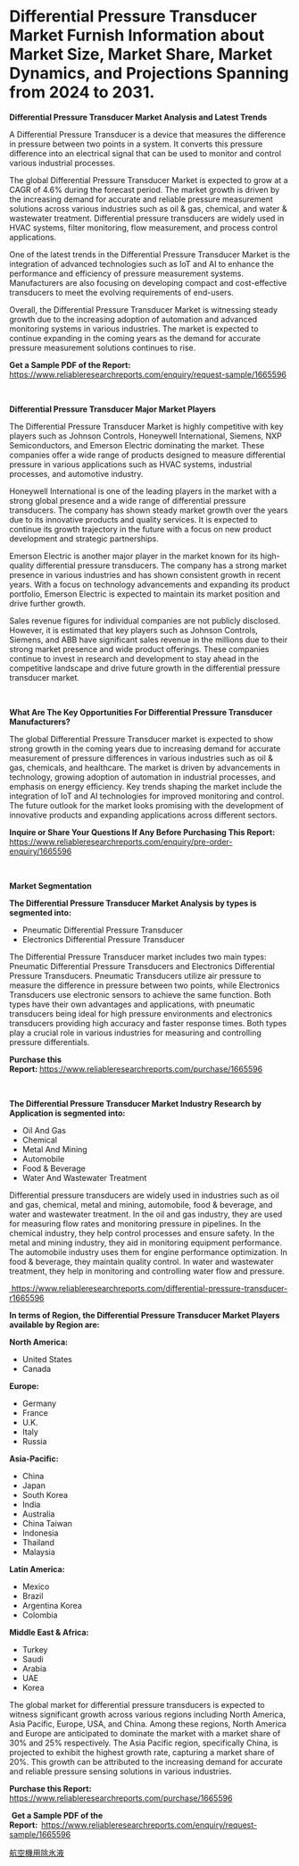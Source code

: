 <p><h1>Differential Pressure Transducer Market Furnish Information about Market Size, Market Share, Market Dynamics, and Projections Spanning from 2024 to 2031.</h1></p><p><strong>Differential Pressure Transducer Market Analysis and Latest Trends</strong></p>
<p><p>A Differential Pressure Transducer is a device that measures the difference in pressure between two points in a system. It converts this pressure difference into an electrical signal that can be used to monitor and control various industrial processes.</p><p>The global Differential Pressure Transducer Market is expected to grow at a CAGR of 4.6% during the forecast period. The market growth is driven by the increasing demand for accurate and reliable pressure measurement solutions across various industries such as oil & gas, chemical, and water & wastewater treatment. Differential pressure transducers are widely used in HVAC systems, filter monitoring, flow measurement, and process control applications.</p><p>One of the latest trends in the Differential Pressure Transducer Market is the integration of advanced technologies such as IoT and AI to enhance the performance and efficiency of pressure measurement systems. Manufacturers are also focusing on developing compact and cost-effective transducers to meet the evolving requirements of end-users.</p><p>Overall, the Differential Pressure Transducer Market is witnessing steady growth due to the increasing adoption of automation and advanced monitoring systems in various industries. The market is expected to continue expanding in the coming years as the demand for accurate pressure measurement solutions continues to rise.</p></p>
<p><strong>Get a Sample PDF of the Report:&nbsp;</strong> <a href="https://www.reliableresearchreports.com/enquiry/request-sample/1665596">https://www.reliableresearchreports.com/enquiry/request-sample/1665596</a></p>
<p>&nbsp;</p>
<p><strong>Differential Pressure Transducer Major Market Players</strong></p>
<p><p>The Differential Pressure Transducer Market is highly competitive with key players such as Johnson Controls, Honeywell International, Siemens, NXP Semiconductors, and Emerson Electric dominating the market. These companies offer a wide range of products designed to measure differential pressure in various applications such as HVAC systems, industrial processes, and automotive industry.</p><p>Honeywell International is one of the leading players in the market with a strong global presence and a wide range of differential pressure transducers. The company has shown steady market growth over the years due to its innovative products and quality services. It is expected to continue its growth trajectory in the future with a focus on new product development and strategic partnerships.</p><p>Emerson Electric is another major player in the market known for its high-quality differential pressure transducers. The company has a strong market presence in various industries and has shown consistent growth in recent years. With a focus on technology advancements and expanding its product portfolio, Emerson Electric is expected to maintain its market position and drive further growth.</p><p>Sales revenue figures for individual companies are not publicly disclosed. However, it is estimated that key players such as Johnson Controls, Siemens, and ABB have significant sales revenue in the millions due to their strong market presence and wide product offerings. These companies continue to invest in research and development to stay ahead in the competitive landscape and drive future growth in the differential pressure transducer market.</p></p>
<p>&nbsp;</p>
<p><strong>What Are The Key Opportunities For Differential Pressure Transducer Manufacturers?</strong></p>
<p><p>The global Differential Pressure Transducer market is expected to show strong growth in the coming years due to increasing demand for accurate measurement of pressure differences in various industries such as oil & gas, chemicals, and healthcare. The market is driven by advancements in technology, growing adoption of automation in industrial processes, and emphasis on energy efficiency. Key trends shaping the market include the integration of IoT and AI technologies for improved monitoring and control. The future outlook for the market looks promising with the development of innovative products and expanding applications across different sectors.</p></p>
<p><strong>Inquire or Share Your Questions If Any Before Purchasing This Report:</strong> <a href="https://www.reliableresearchreports.com/enquiry/pre-order-enquiry/1665596">https://www.reliableresearchreports.com/enquiry/pre-order-enquiry/1665596</a></p>
<p>&nbsp;</p>
<p><strong>Market Segmentation</strong></p>
<p><strong>The Differential Pressure Transducer Market Analysis by types is segmented into:</strong></p>
<p><ul><li>Pneumatic Differential Pressure Transducer</li><li>Electronics Differential Pressure Transducer</li></ul></p>
<p><p>The Differential Pressure Transducer market includes two main types: Pneumatic Differential Pressure Transducers and Electronics Differential Pressure Transducers. Pneumatic Transducers utilize air pressure to measure the difference in pressure between two points, while Electronics Transducers use electronic sensors to achieve the same function. Both types have their own advantages and applications, with pneumatic transducers being ideal for high pressure environments and electronics transducers providing high accuracy and faster response times. Both types play a crucial role in various industries for measuring and controlling pressure differentials.</p></p>
<p><strong>Purchase this Report:&nbsp;</strong><a href="https://www.reliableresearchreports.com/purchase/1665596">https://www.reliableresearchreports.com/purchase/1665596</a></p>
<p>&nbsp;</p>
<p><strong>The Differential Pressure Transducer Market Industry Research by Application is segmented into:</strong></p>
<p><ul><li>Oil And Gas</li><li>Chemical</li><li>Metal And Mining</li><li>Automobile</li><li>Food & Beverage</li><li>Water And Wastewater Treatment</li></ul></p>
<p><p>Differential pressure transducers are widely used in industries such as oil and gas, chemical, metal and mining, automobile, food & beverage, and water and wastewater treatment. In the oil and gas industry, they are used for measuring flow rates and monitoring pressure in pipelines. In the chemical industry, they help control processes and ensure safety. In the metal and mining industry, they aid in monitoring equipment performance. The automobile industry uses them for engine performance optimization. In food & beverage, they maintain quality control. In water and wastewater treatment, they help in monitoring and controlling water flow and pressure.</p></p>
<p><a href="https://www.reliableresearchreports.com/differential-pressure-transducer-r1665596">&nbsp;https://www.reliableresearchreports.com/differential-pressure-transducer-r1665596</a></p>
<p><strong>In terms of Region, the Differential Pressure Transducer Market Players available by Region are:</strong></p>
<p>
    <p> <strong> North America: </strong>
        <ul>
            <li>United States</li>
            <li>Canada</li>
        </ul>
        </p> 
    <p> <strong> Europe: </strong>
        <ul>
            <li>Germany</li>
            <li>France</li>
            <li>U.K.</li>
            <li>Italy</li>
            <li>Russia</li>
        </ul>
        </p> 
    <p> <strong> Asia-Pacific: </strong>
        <ul>
            <li>China</li>
            <li>Japan</li>
            <li>South Korea</li>
            <li>India</li>
            <li>Australia</li>
            <li>China Taiwan</li>
            <li>Indonesia</li>
            <li>Thailand</li>
            <li>Malaysia</li>
        </ul>
        </p> 
    <p> <strong> Latin America: </strong>
        <ul>
            <li>Mexico</li>
            <li>Brazil</li>
            <li>Argentina Korea</li>
            <li>Colombia</li>
        </ul>
        </p> 
    <p> <strong> Middle East & Africa: </strong>
        <ul>
            <li>Turkey</li>
            <li>Saudi</li>
            <li>Arabia</li>
            <li>UAE</li>
            <li>Korea</li>
        </ul>
    </p>
    </p>
<p><p>The global market for differential pressure transducers is expected to witness significant growth across various regions including North America, Asia Pacific, Europe, USA, and China. Among these regions, North America and Europe are anticipated to dominate the market with a market share of 30% and 25% respectively. The Asia Pacific region, specifically China, is projected to exhibit the highest growth rate, capturing a market share of 20%. This growth can be attributed to the increasing demand for accurate and reliable pressure sensing solutions in various industries.</p></p>
<p><strong>Purchase this Report: </strong><a href="https://www.reliableresearchreports.com/purchase/1665596">https://www.reliableresearchreports.com/purchase/1665596</a></p>
<p>&nbsp;<strong>Get a Sample PDF of the Report:&nbsp;&nbsp;</strong><a href="https://www.reliableresearchreports.com/enquiry/request-sample/1665596">https://www.reliableresearchreports.com/enquiry/request-sample/1665596</a></p>
<p><strong></strong></p>
<p><p><a href="https://github.com/lababdou/Market-Research-Report-List-3/blob/main/617275128418.md">航空機用除氷液</a></p></p>